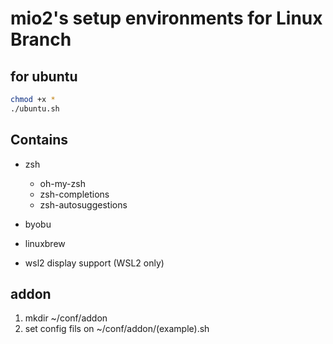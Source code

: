 # mio2's setup environments for Linux Branch

## for ubuntu
```bash
chmod +x *
./ubuntu.sh
```

## Contains
- zsh
    - oh-my-zsh
    - zsh-completions
    - zsh-autosuggestions
- byobu
- linuxbrew

- wsl2 display support (WSL2 only)

## addon
1. mkdir ~/conf/addon
2. set config fils on ~/conf/addon/(example).sh
